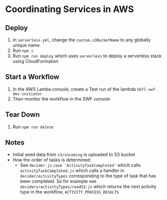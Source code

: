 # Coordinating Services in AWS

## Deploy

1. In `serverless.yml`, change the `custom.s3BucketName` to any 
   globally unique name
2. Run `npm i`
3. Run `npm run deploy` which uses `serverless` to deploy a serverless 
   stack using CloudFormation

## Start a Workflow

1. In the AWS Lamba console, create a Test run of the lambda `hbfl-swf-dev-initiator`
1. Then monitor the workflow in the SWF console


## Tear Down

1. Run `npm run delete`


## Notes

- Initial seed data from `s3/incoming` is uploaded to S3 bucket
- How the order of tasks is determined:
  - See `decider.js` `case 'ActivityTaskCompleted'` which calls `activityTaskCompleted.js` 
  which calls a handler in `decider/activityTypes` corresponding to the type of task that
  has been completed. So for example see `deciders/activityTypes/readS3.js` which returns the next
  activity type in the workflow, `ACTIVITY_PROCESS_RESULTS`

